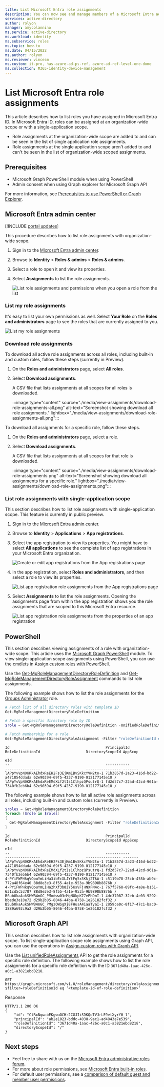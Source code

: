 ```yaml
---
title: List Microsoft Entra role assignments
description: You can now see and manage members of a Microsoft Entra administrator role in the Microsoft Entra admin center.
services: active-directory
author: rolyon
manager: amycolannino
ms.service: active-directory
ms.workload: identity
ms.subservice: roles
ms.topic: how-to
ms.date: 04/15/2022
ms.author: rolyon
ms.reviewer: vincesm
ms.custom: it-pro, has-azure-ad-ps-ref, azure-ad-ref-level-one-done
ms.collection: M365-identity-device-management
---
```

# List Microsoft Entra role assignments

This article describes how to list roles you have assigned in Microsoft Entra ID. In Microsoft Entra ID, roles can be assigned at an organization-wide scope or with a single-application scope.

- Role assignments at the organization-wide scope are added to and can be seen in the list of single application role assignments.
- Role assignments at the single application scope aren't added to and can't be seen in the list of organization-wide scoped assignments.

## Prerequisites

- Microsoft Graph PowerShell module when using PowerShell
- Admin consent when using Graph explorer for Microsoft Graph API

For more information, see [Prerequisites to use PowerShell or Graph Explorer](prerequisites.md).

## Microsoft Entra admin center

[!INCLUDE [portal updates](~/includes/portal-update.md)]

This procedure describes how to list role assignments with organization-wide scope.

1. Sign in to the [Microsoft Entra admin center](https://entra.microsoft.com).

1. Browse to **Identity** > **Roles & admins** > **Roles & admins**.

1. Select a role to open it and view its properties.

1. Select **Assignments** to list the role assignments.

    ![List role assignments and permissions when you open a role from the list](./media/view-assignments/role-assignments.png)

### List my role assignments

It's easy to list your own permissions as well. Select **Your Role** on the **Roles and administrators** page to see the roles that are currently assigned to you.

   ![List my role assignments](./media/view-assignments/list-my-role-assignments.png)

### Download role assignments

To download all active role assignments across all roles, including built-in and custom roles, follow these steps (currently in Preview).

1. On the **Roles and administrators** page, select **All roles**.

1. Select **Download assignments**.

    A CSV file that lists assignments at all scopes for all roles is downloaded.

    :::image type="content" source="./media/view-assignments/download-role-assignments-all.png" alt-text="Screenshot showing download all role assignments." lightbox="./media/view-assignments/download-role-assignments-all.png":::

To download all assignments for a specific role, follow these steps.

1. On the **Roles and administrators** page, select a role.

1. Select **Download assignments**.

    A CSV file that lists assignments at all scopes for that role is downloaded.

    :::image type="content" source="./media/view-assignments/download-role-assignments.png" alt-text="Screenshot showing download all assignments for a specific role." lightbox="./media/view-assignments/download-role-assignments.png":::

### List role assignments with single-application scope

This section describes how to list role assignments with single-application scope. This feature is currently in public preview.

1. Sign in to the [Microsoft Entra admin center](https://entra.microsoft.com).

1. Browse to **Identity** > **Applications** > **App registrations**.

1. Select the app registration to view its properties. You might have to select **All applications** to see the complete list of app registrations in your Microsoft Entra organization.

    ![Create or edit app registrations from the App registrations page](./media/view-assignments/app-reg-all-apps.png)

1. In the app registration, select **Roles and administrators**, and then select a role to view its properties.

    ![List app registration role assignments from the App registrations page](./media/view-assignments/app-reg-assignments.png)

1. Select **Assignments** to list the role assignments. Opening the assignments page from within the app registration shows you the role assignments that are scoped to this Microsoft Entra resource.

    ![List app registration role assignments from the properties of an app registration](./media/view-assignments/app-reg-assignments-2.png)


## PowerShell

This section describes viewing assignments of a role with organization-wide scope. This article uses the [Microsoft Graph PowerShell](/powershell/microsoftgraph/overview) module. To view single-application scope assignments using PowerShell, you can use the cmdlets in [Assign custom roles with PowerShell](custom-assign-powershell.md).

Use the [Get-MgRoleManagementDirectoryRoleDefinition](/powershell/module/microsoft.graph.identity.governance/get-mgrolemanagementdirectoryroledefinition) and [Get-MgRoleManagementDirectoryRoleAssignment](/powershell/module/microsoft.graph.identity.governance/get-mgrolemanagementdirectoryroleassignment) commands to list role assignments.

The following example shows how to list the role assignments for the [Groups Administrator](permissions-reference.md#groups-administrator) role.

```powershell
# Fetch list of all directory roles with template ID
Get-MgRoleManagementDirectoryRoleDefinition

# Fetch a specific directory role by ID
$role = Get-MgRoleManagementDirectoryRoleDefinition -UnifiedRoleDefinitionId fdd7a751-b60b-444a-984c-02652fe8fa1c

# Fetch membership for a role
Get-MgRoleManagementDirectoryRoleAssignment -Filter "roleDefinitionId eq '$($role.Id)'"
```

```Example
Id                                            PrincipalId                          RoleDefinitionId                     DirectoryScopeId AppScop
                                                                                                                                         eId
--                                            -----------                          ----------------                     ---------------- -------
lAPpYvVpN0KRkAEhdxReEH2Fs3EjKm1BvSKkcYVN2to-1 71b3857d-2a23-416d-bd22-a471854ddada 62e90394-69f5-4237-9190-012177145e10 /
lAPpYvVpN0KRkAEhdxReEMdXLf2tIs1ClhpzQPsutrQ-1 fd2d57c7-22ad-42cd-961a-7340fb2eb6b4 62e90394-69f5-4237-9190-012177145e10 /
```

The following example shows how to list all active role assignments across all roles, including built-in and custom roles (currently in Preview).

```powershell
$roles = Get-MgRoleManagementDirectoryRoleDefinition
foreach ($role in $roles)
{
  Get-MgRoleManagementDirectoryRoleAssignment -Filter "roleDefinitionId eq '$($role.Id)'"
}
```

```Example
Id                                            PrincipalId                          RoleDefinitionId                     DirectoryScopeId AppScop
                                                                                                                                         eId
--                                            -----------                          ----------------                     ---------------- -------
lAPpYvVpN0KRkAEhdxReEH2Fs3EjKm1BvSKkcYVN2to-1 71b3857d-2a23-416d-bd22-a471854ddada 62e90394-69f5-4237-9190-012177145e10 /
lAPpYvVpN0KRkAEhdxReEMdXLf2tIs1ClhpzQPsutrQ-1 fd2d57c7-22ad-42cd-961a-7340fb2eb6b4 62e90394-69f5-4237-9190-012177145e10 /
4-PYiFWPHkqVOpuYmLiHa3ibEcXLJYtFq5x3Kkj2TkA-1 c5119b78-25cb-458b-ab9c-772a48f64e40 88d8e3e3-8f55-4a1e-953a-9b9898b8876b /
4-PYiFWPHkqVOpuYmLiHa2hXf3b8iY5KsVFjHNXFN4c-1 767f5768-89fc-4a8e-b151-631cd5c53787 88d8e3e3-8f55-4a1e-953a-9b9898b8876b /
BSub0kaAukSHWB4mGC_PModww03rMgNOkpK77ePhDnI-1 4dc37087-32eb-4e03-9292-bbede3e10e72 d29b2b05-8046-44ba-8758-1e26182fcf32 /
BSub0kaAukSHWB4mGC_PMgzOWSgXj8FHusA4iaaTyaI-1 2859ce0c-8f17-47c1-bac0-3889a693c9a2 d29b2b05-8046-44ba-8758-1e26182fcf32 /
```

## Microsoft Graph API

This section describes how to list role assignments with organization-wide scope. To list single-application scope role assignments using Graph API, you can use the operations in [Assign custom roles with Graph API](custom-assign-graph.md).

Use the [List unifiedRoleAssignments](/graph/api/rbacapplication-list-roleassignments) API to get the role assignments for a specific role definition. The following example shows how to list the role assignments for a specific role definition with the ID `3671d40a-1aac-426c-a0c1-a3821ebd8218`.

```http
GET https://graph.microsoft.com/v1.0/roleManagement/directory/roleAssignments?$filter=roleDefinitionId eq ‘<template-id-of-role-definition>’
```

Response

```http
HTTP/1.1 200 OK
{
    "id": "CtRxNqwabEKgwaOCHr2CGJIiSDKQoTVJrLE9etXyrY0-1",
    "principalId": "ab2e1023-bddc-4038-9ac1-ad4843e7e539",
    "roleDefinitionId": "3671d40a-1aac-426c-a0c1-a3821ebd8218",
    "directoryScopeId": "/"
}
```

## Next steps

* Feel free to share with us on the [Microsoft Entra administrative roles forum](https://feedback.azure.com/d365community/forum/22920db1-ad25-ec11-b6e6-000d3a4f0789).
* For more about role permissions, see [Microsoft Entra built-in roles](permissions-reference.md).
* For default user permissions, see a [comparison of default guest and member user permissions](~/fundamentals/users-default-permissions.md).

